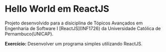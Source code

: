# Hello World em ReactJS

Projeto desenvolvido para a disiciplina de Tópicos Avançados em Engenharia de Software I \[ReactJS\](INF1726) da Universidade Católica de Pernambuco(UNICAP).

**Exercício:** Desenvolver um programa simples utilizando ReactJS.
